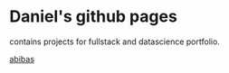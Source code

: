 # Daniel's github pages

contains projects for fullstack and datascience portfolio.

[abibas](./flexbox_business_site/index.html)
